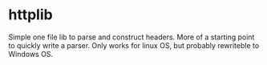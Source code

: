 # httplib
Simple one file lib to parse and construct headers. More of a starting point to quickly write a parser. Only works for linux OS, but probably rewriteble to Windows OS. 
